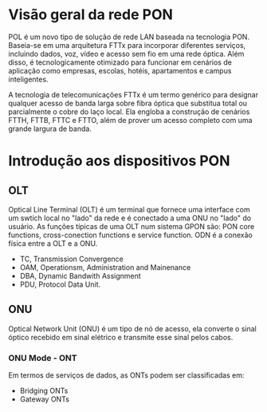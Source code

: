 ﻿# **Visão geral da rede PON**

POL é um novo tipo de solução de rede LAN baseada na tecnologia PON. Baseia-se em uma arquitetura FTTx para incorporar diferentes serviços, incluindo dados, voz, vídeo e acesso sem fio em uma rede óptica. Além disso, é tecnologicamente otimizado para funcionar em cenários de aplicação como empresas, escolas, hotéis, apartamentos e campus inteligentes.

A tecnologia de telecomunicações FTTx é um termo genérico para designar qualquer acesso de banda larga sobre fibra óptica que substitua total ou parcialmente o cobre do laço local. Ela engloba a construção de cenários FTTH, FTTB, FTTC e FTTO, além de prover um acesso completo com uma grande largura de banda.

# **Introdução aos dispositivos PON**

## OLT

Optical Line Terminal (OLT) é um terminal que fornece uma interface com um swtich local no "lado" da rede e é conectado a uma ONU no "lado" do usuário. As funções típicas de uma OLT num sistema GPON são: PON core functions, cross-conection functions e service function. ODN é a conexão física entre a OLT e a ONU.

- TC, Transmission Convergence
- OAM, Operationsm, Administration and Mainenance
- DBA, Dynamic Bandwith Assignment
- PDU, Protocol Data Unit.

## ONU

Optical Network Unit (ONU) é um tipo de nó de acesso, ela converte o sinal óptico recebido em sinal elétrico e transmite esse sinal pelos cabos.

### ONU Mode - ONT

Em termos de serviços de dados, as ONTs podem ser classificadas em:

- Bridging ONTs
- Gateway ONTs 
